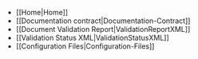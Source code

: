 * [[Home|Home]]
* [[Documentation contract|Documentation-Contract]]
* [[Document Validation Report|ValidationReportXML]]
* [[Validation Status XML|ValidationStatusXML]]
* [[Configuration Files|Configuration-Files]]
